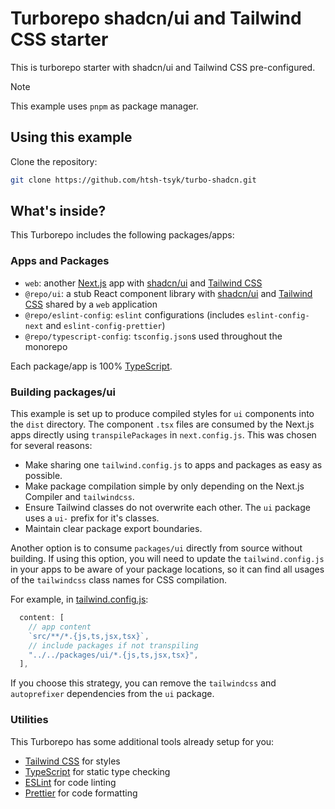 # Turborepo shadcn/ui and Tailwind CSS starter

This is turborepo starter with shadcn/ui and Tailwind CSS pre-configured.


> [!NOTE]
> This example uses `pnpm` as package manager.


## Using this example

Clone the repository:

```sh
git clone https://github.com/htsh-tsyk/turbo-shadcn.git
```


## What's inside?

This Turborepo includes the following packages/apps:

### Apps and Packages

- `web`: another [Next.js](https://nextjs.org/) app with [shadcn/ui](https://ui.shadcn.com/) and [Tailwind CSS](https://tailwindcss.com/) 
- `@repo/ui`: a stub React component library with [shadcn/ui](https://ui.shadcn.com/) and [Tailwind CSS](https://tailwindcss.com/) shared by a `web`  application
- `@repo/eslint-config`: `eslint` configurations (includes `eslint-config-next` and `eslint-config-prettier`)
- `@repo/typescript-config`: `tsconfig.json`s used throughout the monorepo

Each package/app is 100% [TypeScript](https://www.typescriptlang.org/).

### Building packages/ui

This example is set up to produce compiled styles for `ui` components into the `dist` directory. The component `.tsx` files are consumed by the Next.js apps directly using `transpilePackages` in `next.config.js`. This was chosen for several reasons:

- Make sharing one `tailwind.config.js` to apps and packages as easy as possible.
- Make package compilation simple by only depending on the Next.js Compiler and `tailwindcss`.
- Ensure Tailwind classes do not overwrite each other. The `ui` package uses a `ui-` prefix for it's classes.
- Maintain clear package export boundaries.

Another option is to consume `packages/ui` directly from source without building. If using this option, you will need to update the `tailwind.config.js` in your apps to be aware of your package locations, so it can find all usages of the `tailwindcss` class names for CSS compilation.

For example, in [tailwind.config.js](packages/tailwind-config/tailwind.config.js):

```js
  content: [
    // app content
    `src/**/*.{js,ts,jsx,tsx}`,
    // include packages if not transpiling
    "../../packages/ui/*.{js,ts,jsx,tsx}",
  ],
```

If you choose this strategy, you can remove the `tailwindcss` and `autoprefixer` dependencies from the `ui` package.

### Utilities

This Turborepo has some additional tools already setup for you:

- [Tailwind CSS](https://tailwindcss.com/) for styles
- [TypeScript](https://www.typescriptlang.org/) for static type checking
- [ESLint](https://eslint.org/) for code linting
- [Prettier](https://prettier.io) for code formatting
